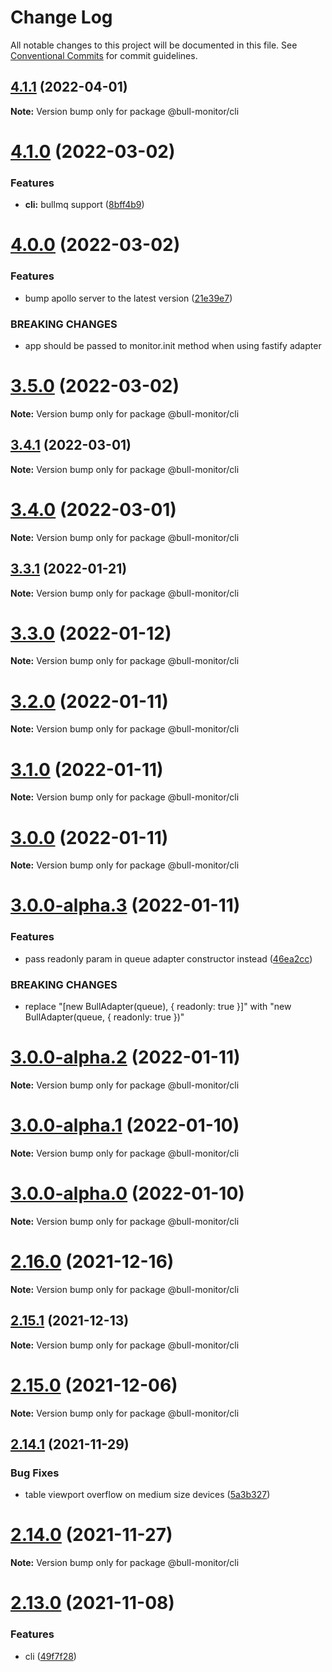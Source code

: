 # Change Log

All notable changes to this project will be documented in this file.
See [Conventional Commits](https://conventionalcommits.org) for commit guidelines.

## [4.1.1](https://github.com/s-r-x/bull-monitor/compare/v4.1.0...v4.1.1) (2022-04-01)

**Note:** Version bump only for package @bull-monitor/cli





# [4.1.0](https://github.com/s-r-x/bull-monitor/compare/v4.0.0...v4.1.0) (2022-03-02)


### Features

* **cli:** bullmq support ([8bff4b9](https://github.com/s-r-x/bull-monitor/commit/8bff4b9f6e2f42df5443fb07fe05f188e18dc554))





# [4.0.0](https://github.com/s-r-x/bull-monitor/compare/v3.5.0...v4.0.0) (2022-03-02)


### Features

* bump apollo server to the latest version ([21e39e7](https://github.com/s-r-x/bull-monitor/commit/21e39e7b464f2f41006565ee282fb4fe23298a4e))


### BREAKING CHANGES

* app should be passed to monitor.init method when using
fastify adapter





# [3.5.0](https://github.com/s-r-x/bull-monitor/compare/v3.4.1...v3.5.0) (2022-03-02)

**Note:** Version bump only for package @bull-monitor/cli





## [3.4.1](https://github.com/s-r-x/bull-monitor/compare/v3.4.0...v3.4.1) (2022-03-01)

**Note:** Version bump only for package @bull-monitor/cli





# [3.4.0](https://github.com/s-r-x/bull-monitor/compare/v3.3.1...v3.4.0) (2022-03-01)

**Note:** Version bump only for package @bull-monitor/cli





## [3.3.1](https://github.com/s-r-x/bull-monitor/compare/v3.3.0...v3.3.1) (2022-01-21)

**Note:** Version bump only for package @bull-monitor/cli





# [3.3.0](https://github.com/s-r-x/bull-monitor/compare/v3.2.0...v3.3.0) (2022-01-12)

**Note:** Version bump only for package @bull-monitor/cli





# [3.2.0](https://github.com/s-r-x/bull-monitor/compare/v3.1.0...v3.2.0) (2022-01-11)

**Note:** Version bump only for package @bull-monitor/cli





# [3.1.0](https://github.com/s-r-x/bull-monitor/compare/v3.0.0...v3.1.0) (2022-01-11)

**Note:** Version bump only for package @bull-monitor/cli





# [3.0.0](https://github.com/s-r-x/bull-monitor/compare/v3.0.0-alpha.3...v3.0.0) (2022-01-11)

**Note:** Version bump only for package @bull-monitor/cli





# [3.0.0-alpha.3](https://github.com/s-r-x/bull-monitor/compare/v3.0.0-alpha.2...v3.0.0-alpha.3) (2022-01-11)


### Features

* pass readonly param in queue adapter constructor instead ([46ea2cc](https://github.com/s-r-x/bull-monitor/commit/46ea2cc26b63e138088e919755e8bbe17576ecb4))


### BREAKING CHANGES

* replace "[new BullAdapter(queue), { readonly: true  }]"
with "new BullAdapter(queue, { readonly: true })"





# [3.0.0-alpha.2](https://github.com/s-r-x/bull-monitor/compare/v3.0.0-alpha.1...v3.0.0-alpha.2) (2022-01-11)

**Note:** Version bump only for package @bull-monitor/cli





# [3.0.0-alpha.1](https://github.com/s-r-x/bull-monitor/compare/v3.0.0-alpha.0...v3.0.0-alpha.1) (2022-01-10)

**Note:** Version bump only for package @bull-monitor/cli





# [3.0.0-alpha.0](https://github.com/s-r-x/bull-monitor/compare/v2.16.0...v3.0.0-alpha.0) (2022-01-10)

**Note:** Version bump only for package @bull-monitor/cli





# [2.16.0](https://github.com/s-r-x/bull-monitor/compare/v2.15.1...v2.16.0) (2021-12-16)

**Note:** Version bump only for package @bull-monitor/cli





## [2.15.1](https://github.com/s-r-x/bull-monitor/compare/v2.15.0...v2.15.1) (2021-12-13)

**Note:** Version bump only for package @bull-monitor/cli





# [2.15.0](https://github.com/s-r-x/bull-monitor/compare/v2.14.1...v2.15.0) (2021-12-06)

**Note:** Version bump only for package @bull-monitor/cli





## [2.14.1](https://github.com/s-r-x/bull-monitor/compare/v2.14.0...v2.14.1) (2021-11-29)


### Bug Fixes

* table viewport overflow on medium size devices ([5a3b327](https://github.com/s-r-x/bull-monitor/commit/5a3b32755c24f0e7a1e31324b6869fca81c3913a))





# [2.14.0](https://github.com/s-r-x/bull-monitor/compare/v2.13.0...v2.14.0) (2021-11-27)

**Note:** Version bump only for package @bull-monitor/cli





# [2.13.0](https://github.com/s-r-x/bull-monitor/compare/v2.12.1...v2.13.0) (2021-11-08)


### Features

* cli ([49f7f28](https://github.com/s-r-x/bull-monitor/commit/49f7f2843be79dccbb99faf5944105c006a28428))
